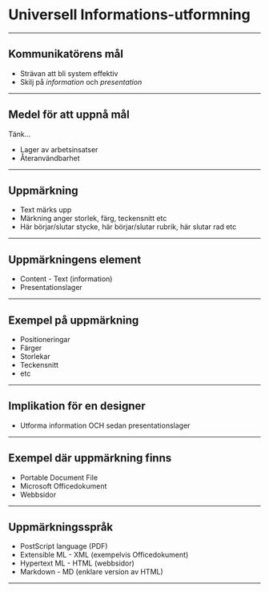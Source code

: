 # Universell Informations-utformning

---

## Kommunikatörens mål

* Strävan att bli system effektiv
* Skilj på *information* och *presentation*

---

## Medel för att uppnå mål

Tänk...

* Lager av arbetsinsatser
* Återanvändbarhet

---

## Uppmärkning

* Text märks upp
* Märkning anger storlek, färg, teckensnitt etc
* Här börjar/slutar stycke, här börjar/slutar rubrik, här slutar rad etc

---

## Uppmärkningens element

* Content - Text (information)
* Presentationslager

---

## Exempel på uppmärkning

* Positioneringar
* Färger
* Storlekar
* Teckensnitt
* etc

---

## Implikation för en designer

* Utforma information OCH sedan presentationslager

---

## Exempel där uppmärkning finns

* Portable Document File
* Microsoft Officedokument
* Webbsidor

---

## Uppmärkningsspråk

* PostScript language (PDF)
* Extensible ML - XML (exempelvis Officedokument)
* Hypertext ML - HTML (webbsidor)
* Markdown - MD (enklare version av HTML)

---

## 

